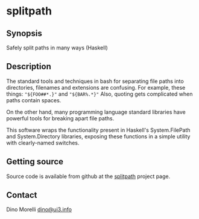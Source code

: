 # splitpath


## Synopsis

Safely split paths in many ways (Haskell)


## Description

The standard tools and techniques in bash for separating file paths into
directories, filenames and extensions are confusing. For example, these things:
`"${FOO##*.}"` and `"${BAR%.*}"` Also, quoting gets complicated when paths
contain spaces.

On the other hand, many programming language standard libraries have powerful
tools for breaking apart file paths.

This software wraps the functionality present in Haskell's System.FilePath and
System.Directory libraries, exposing these functions in a simple utility with
clearly-named switches.


## Getting source

Source code is available from github at the
[splitpath](https://github.com/dino-/splitpath) project page.


## Contact

Dino Morelli <dino@ui3.info>
